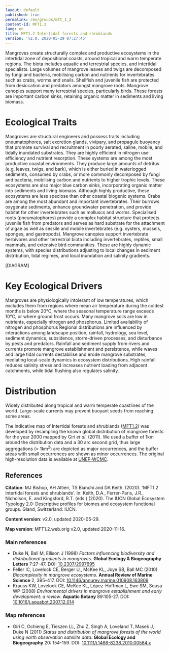 ```yaml
---
layout: default
published: true
permalink: /en/groups/mft_1_2
content-id: MFT1.2
lang: en
title: MFT1.2 Intertidal forests and shrublands
version: 'v2.0, 2020-05-29 07:27:45'
---
```


Mangroves create structurally complex and productive ecosystems in the intertidal zone of depositional coasts, around tropical and warm temperate regions. The biota includes aquatic and terrestrial species, and intertidal specialists. Large volumes of mangrove leaves and twigs are decomposed by fungi and bacteria, mobilising carbon and nutrients for invertebrates such as crabs, worms and snails. Shellfish and juvenile fish are protected from desiccation and predators amongst mangrove roots. Mangrove canopies support many terrestrial species, particularly birds. These forests are important carbon sinks, retaining organic matter in sediments and living biomass.

# Ecological Traits
 
Mangroves are structural engineers and possess traits including pneumatophores, salt excretion glands, vivipary, and propagule buoyancy that promote survival and recruitment in poorly aerated, saline, mobile, and tidally inundated substrates. They are highly efficient in nitrogen use efficiency and nutrient resorption. These systems are among the most productive coastal environments. They produce large amounts of detritus (e.g. leaves, twigs, and bark), which is either buried in waterlogged sediments, consumed by crabs, or more commonly decomposed by fungi and bacteria, mobilising carbon and nutrients to higher trophic levels. These ecosystems are also major blue carbon sinks, incorporating organic matter into sediments and living biomass. Although highly productive, these ecosystems are less speciose than other coastal biogenic systems. Crabs are among the most abundant and important invertebrates. Their burrows oxygenate sediments, enhance groundwater penetration, and provide habitat for other invertebrates such as molluscs and worms. Specialised roots (pneumatophores) provide a complex habitat structure that protects juvenile fish from predators and serves as hard substrate for the attachment of algae as well as sessile and mobile invertebrates (e.g. oysters, mussels, sponges, and gastropods). Mangrove canopies support invertebrate herbivores and other terrestrial biota including invertebrates, reptiles, small mammals, and extensive bird communities. These are highly dynamic systems, with species distributions adjusting to local changes in sediment distribution, tidal regimes, and local inundation and salinity gradients. 

[DIAGRAM]

# Key Ecological Drivers
 
Mangroves are physiologically intolerant of low temperatures, which excludes them from regions where mean air temperature during the coldest months is below 20°C, where the seasonal temperature range exceeds 10°C, or where ground frost occurs. Many mangrove soils are low in nutrients, especially nitrogen and phosphorus. Limited availability of nitrogen and phosphorus Regional distributions are influenced by interactions among landscape position, rainfall, hydrology, sea level, sediment dynamics, subsidence, storm-driven processes, and disturbance by pests and predators. Rainfall and sediment supply from rivers and currents promote mangrove establishment and persistence, while waves and large tidal currents destabilise and erode mangrove substrates, mediating local-scale dynamics in ecosystem distributions. High rainfall reduces salinity stress and increases nutrient loading from adjacent catchments, while tidal flushing also regulates salinity.
 
# Distribution
 
Widely distributed along tropical and warm temperate coastlines of the world. Large-scale currents may prevent buoyant seeds from reaching some areas.

The indicative map of Intertidal forests and shrublands ([MFT1.2](/explore/groups/MFT1.2)) was developed by resampling the known global distribution of mangrove forests for the year 2000 mapped by Giri _et al._ (2011). We used a buffer of 1km around the distribution data and a 30 arc second grid, thus large aggregations (> 1km<sup>2</sup>) are depicted as major occurrences, and the buffer areas with small occurrences are shown as minor occurrences. The original high-resolution data is available at [UNEP-WCMC](http://data.unep-wcmc.org/datasets/4).

## References

**Citation**: MJ Bishop, AH Altieri, TS Bianchi and DA Keith. (2020). 'MFT1.2 Intertidal forests and shrublands'. In: Keith, D.A., Ferrer-Paris, J.R., Nicholson, E. and Kingsford, R.T. (eds.) (2020). The IUCN Global Ecosystem Typology 2.0: Descriptive profiles for biomes and ecosystem functional groups. Gland, Switzerland: IUCN.

**Content version**: v2.0, updated 2020-05-29.

**Map version**: MFT1.2.web.orig v2.0, updated 2020-11-16.

### Main references
* Duke N, Ball M, Ellison J  (1998) *Factors influencing biodiversity and distributional gradients in mangroves*. **Global Ecology & Biogeography Letters** 7:27-47. DOI: [10.2307/2997695](http://doi.org/10.2307/2997695)
* Feller IC, Lovelock CE, Berger U,, McKee KL, Joye SB, Ball MC (2010) *Biocomplexity in mangrove ecosystems*. **Annual Review of Marine Science** 2, 395–417. DOI: [10.1146/annurev.marine.010908.163809](http://doi.org/10.1146/annurev.marine.010908.163809)
* Krauss KW, Lovelock CE, McKee KL, López-Hoffman L, Ewe SM, Sousa WP  (2008) *Environmental drivers in mangrove establishment and early development: a review*. **Aquatic Botany** 89:105-27. DOI: [10.1016/j.aquabot.2007.12.014](http://doi.org/10.1016/j.aquabot.2007.12.014)

### Map references
* Giri C, Ochieng E, Tieszen LL, Zhu Z, Singh A, Loveland T, Masek J, Duke N  (2011) *Status and distribution of mangrove forests of the world using earth observation satellite data*. **Global Ecology and Biogeography** 20: 154-159. DOI: [10.1111/j.1466-8238.2010.00584.x](http://doi.org/10.1111/j.1466-8238.2010.00584.x)
